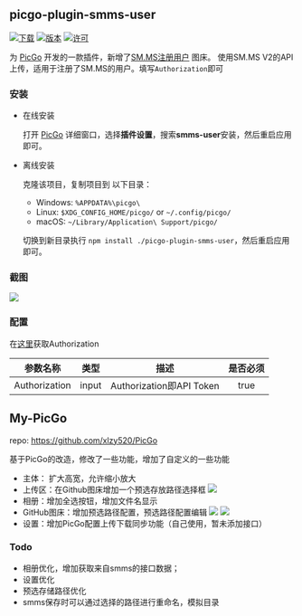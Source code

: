 ## picgo-plugin-smms-user

[![下载](https://img.shields.io/npm/dm/picgo-plugin-smms-user.svg?color=brightgreen)](https://npmcharts.com/compare/picgo-plugin-smms-user?minimal=true)
[![版本](https://img.shields.io/npm/v/picgo-plugin-smms-user.svg?color=brightgreen)](https://www.npmjs.com/package/picgo-plugin-smms-user)
[![许可](https://img.shields.io/badge/license-mit-brightgreen.svg)](https://github.com/chengww5217/picgo-plugin-smms-user/blob/master/License)


为 [PicGo](https://github.com/Molunerfinn/PicGo) 开发的一款插件，新增了[SM.MS注册用户](https://sm.ms/home/) 图床。
使用SM.MS V2的API上传，适用于注册了SM.MS的用户。填写`Authorization`即可

### 安装

- 在线安装

    打开 [PicGo](https://github.com/Molunerfinn/PicGo) 详细窗口，选择**插件设置**，搜索**smms-user**安装，然后重启应用即可。

- 离线安装

    克隆该项目，复制项目到 以下目录：
    - Windows: `%APPDATA%\picgo\`
    - Linux: `$XDG_CONFIG_HOME/picgo/` or `~/.config/picgo/`
    - macOS: `~/Library/Application\ Support/picgo/`

    切换到新目录执行 `npm install ./picgo-plugin-smms-user`，然后重启应用即可。

### 截图

![](https://i.loli.net/2019/09/29/LPmKlQ4zFX9JpNw.jpg)

### 配置
在[这里](https://sm.ms/home/apitoken)获取Authorization

|参数名称|类型|描述|是否必须|
|:--:|:--:|:--:|:--:|
|Authorization|input|Authorization即API Token|true|


## My-PicGo
repo: https://github.com/xlzy520/PicGo

基于PicGo的改造，修改了一些功能，增加了自定义的一些功能

-  主体： 扩大高宽，允许缩小放大
- 上传区：在Github图床增加一个预选存放路径选择框
   ![](http://xlzy520.cn/Rem/dev/TIM20190929151459.jpg)
- 相册：增加全选按钮，增加文件名显示
- GitHub图床：增加预选路径配置，预选路径配置编辑
  ![](http://xlzy520.cn/Rem/dev/TIM20190929152607.jpg)
  ![](http://xlzy520.cn/Rem/dev/TIM20190929152616.jpg)
- 设置：增加PicGo配置上传下载同步功能（自己使用，暂未添加接口）

### Todo
- 相册优化，增加获取来自smms的接口数据；
- 设置优化
- 预选存储路径优化
- smms保存时可以通过选择的路径进行重命名，模拟目录 
